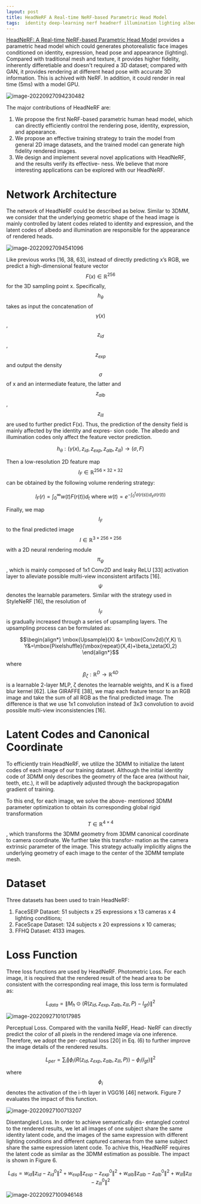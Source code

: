 ```yaml
---
layout: post
title: HeadNeRF A Real-time NeRF-based Parametric Head Model
tags:  identity deep-learning nerf headnerf illumination lighting albedo differential-rendering pose expression 3dmm mlp cnn
---
```


[HeadNeRF: A Real-time NeRF-based Parametric Head Model](https://arxiv.org/abs/2112.05637v3) provides a parametric head model which could generates photorealistic face images conditioned on identity, expression, head pose and appearance (lighting). Compared with traditional mesh and texture, it provides higher fidelity, inherently differetiable and doesn't required a 3D dataset; compared with GAN, it provides rendering at different head pose with accurate 3D information. This is achived with NeRF. In addition, it could render in real time (5ms) with a model GPU.

![image-20220927094230482](https://raw.githubusercontent.com/zhangtemplar/zhangtemplar.github.io/master/uPic/2022_09_27_09_42_34_image-20220927094230482.png)

The major contributions of HeadNeRF are:

1. We propose the first NeRF-based parametric human head model, which can directly efficiently control the rendering pose, identity, expression, and appearance.
2. We propose an effective training strategy to train the model from general 2D image datasets, and the trained model can generate high fidelity rendered images.
3. We design and implement several novel applications with HeadNeRF, and the results verify its effective- ness. We believe that more interesting applications can be explored with our HeadNeRF.

# Network Architecture

The network of HeadNeRF could be described as below. Similar to 3DMM, we consider that the underlying geometric shape of the head image is mainly controlled by latent codes related to identity and expression, and the latent codes of albedo and illumination are responsible for the appearance of rendered heads.

![image-20220927094541096](https://raw.githubusercontent.com/zhangtemplar/zhangtemplar.github.io/master/uPic/2022_09_27_09_45_41_image-20220927094541096.png)

Like previous works [16, 38, 63], instead of directly predicting x’s RGB, we predict a high-dimensional feature vector $$F(x) \in\mathbb{R}^256$$ for the 3D sampling point x. Specifically, $$h_\theta$$ takes as input the concatenation of $$\gamma(x)$$, $$z_{id}$$, $$z_{exp}$$ and output the density $$\sigma$$ of x and an intermediate feature, the latter and $$z_{alb}$$, $$z_{ill}$$ are used to further predict F(x). Thus, the prediction of the density field is mainly affected by the identity and expres- sion code. The albedo and illumination codes only affect the feature vector prediction.

$$h_\theta:(\gamma(x),z_{id},z_{exp},z_{alb},z_{ill})\to(\sigma,F)$$

Then a low-resolution 2D feature map $$I_F\in\mathbb{R}^{256×32×32}$$ can be obtained by the following volume rendering strategy:

$$I_F(r)=\int_0^\infty{w(t)F(r(t))}d_t\mbox{ where }w(t)=e^{-\int_0^t{\sigma(r(s))d_s}\sigma(r(t))}$$

Finally, we map $$I_F$$ to the final predicted image $$I\in\mathbb{R}^{3×256×256}$$ with a 2D neural rendering module $$\pi_\psi$$, which is mainly composed of 1x1 Conv2D and leaky ReLU [33] activation layer to alleviate possible multi-view inconsistent artifacts [16]. $$\psi$$ denotes the learnable parameters. Similar with the strategy used in StyleNeRF [16], the resolution of $$I_F$$ is gradually increased through a series of upsampling layers. The upsampling process can be formulated as:

$$\begin{align*}
\mbox{Upsample}(X) &= \mbox{Conv2d}(Y,K) \\
 Y&=\mbox{Pixelshuffle}(\mbox{repeat}(X,4)+\beta_\zeta(X),2) 
\end{align*}$$

where $$\beta_\zeta : \mathbb{R}^D \to \mathbb{R}^{4D}$$ is a learnable 2-layer MLP, ζ denotes the learnable weights, and K is a fixed blur kernel [62]. Like GIRAFFE [38], we map each feature tensor to an RGB image and take the sum of all RGB as the final predicted image. The difference is that we use 1x1 convolution instead of 3x3 convolution to avoid possible multi-view inconsistencies [16].

# Latent Codes and Canonical Coordinate

To efficiently train HeadNeRF, we utilize the 3DMM to initialize the latent codes of each image of our training dataset. Although the initial identity code of 3DMM only describes the geometry of the face area (without hair, teeth, etc.), it will be adaptively adjusted through the backpropagation gradient of training.

To this end, for each image, we solve the above- mentioned 3DMM parameter optimization to obtain its corresponding global rigid transformation $$T\in\mathbb{R}^{4×4}$$, which transforms the 3DMM geometry from 3DMM canonical coordinate to camera coordinate. We further take this transfor- mation as the camera extrinsic parameter of the image. This strategy actually implicitly aligns the underlying geometry of each image to the center of the 3DMM template mesh.

# Dataset

Three datasets has been used to train HeadNeRF:

1. FaceSEIP Dataset: 51 subjects x 25 expressions x 13 cameras x 4 lighting conditions;
2. FaceScape Dataset: 124 subjects x 20 expressions x 10 cameras;
3. FFHQ Dataset: 4133 images.

# Loss Function

Three loss functions are used by HeadNeRF. Photometric Loss. For each image, it is required that the rendered result of the head area to be consistent with the corresponding real image, this loss term is formulated as:

$$L_{data}=\lVert M_h\odot (R(z_{id},z_{exp},z_{alb},z_{ill},P)-I_{gt})\rVert^2$$

![image-20220927101017985](https://raw.githubusercontent.com/zhangtemplar/zhangtemplar.github.io/master/uPic/2022_09_27_10_10_18_image-20220927101017985.png)

Perceptual Loss. Compared with the vanilla NeRF, Head- NeRF can directly predict the color of all pixels in the rendered image via one inference. Therefore, we adopt the per- ceptual loss [20] in Eq. (6) to further improve the image details of the rendered results.

$$L_{per}=\sum_i{\lVert \phi_i(R(z_{id},z_{exp},z_{alb},z_{ill},P))-\phi_i(I_{gt})\rVert^2}$$

where $$\phi_i$$ denotes the activation of the i-th layer in VGG16 [46] network. Figure 7 evaluates the impact of this function.

![image-20220927100713207](https://raw.githubusercontent.com/zhangtemplar/zhangtemplar.github.io/master/uPic/2022_09_27_10_07_13_image-20220927100713207.png)

Disentangled Loss. In order to achieve semantically dis- entangled control to the rendered results, we let all images of one subject share the same identity latent code, and the images of the same expression with different lighting conditions and different captured cameras from the same subject share the same expression latent code. To achive this, HeadNeRF requires the latent code as similar as the 3DMM estimation as possible. The impact is shown in Figure 6.

$$L_{dis}=w_{id}\lVert z_{id}-z_{id}^0\rVert^2+w_{exp}\lVert z_{exp}-z_{exp}^0\rVert^2+w_{alb}\lVert z_{alb}-z_{alb}^0\rVert^2+w_{ill}\lVert z_{ill}-z_{ill}^0\rVert^2$$

![image-20220927100946148](https://raw.githubusercontent.com/zhangtemplar/zhangtemplar.github.io/master/uPic/2022_09_27_10_09_46_image-20220927100946148.png)
